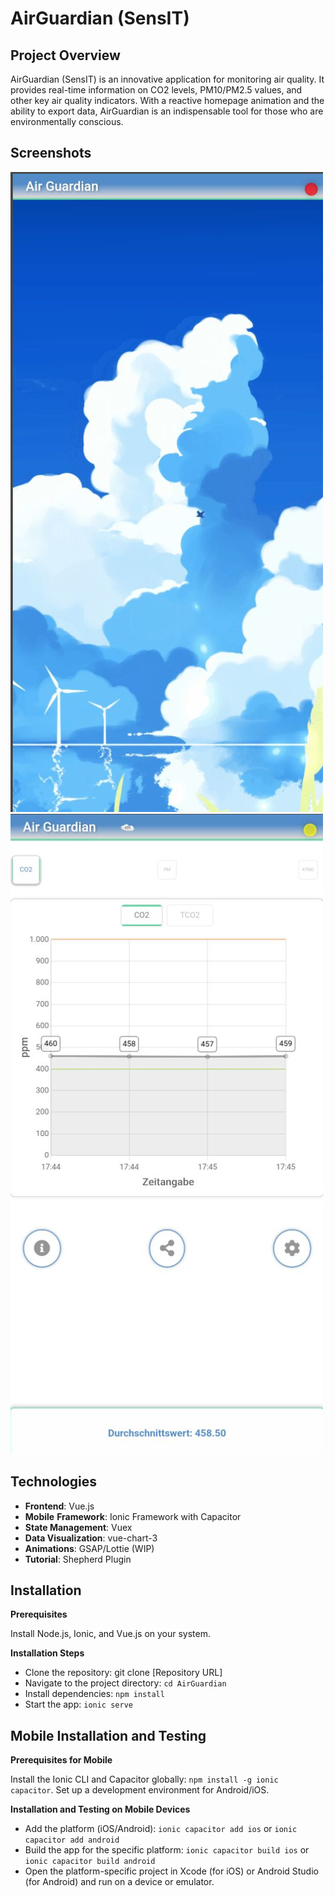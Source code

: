 # **AirGuardian (SensIT)**

## **Project Overview**

AirGuardian (SensIT) is an innovative application for monitoring air quality. It provides real-time information on CO2 levels, PM10/PM2.5 values, and other key air quality indicators. With a reactive homepage animation and the ability to export data, AirGuardian is an indispensable tool for those who are environmentally conscious.

## **Screenshots**

![Startseite](resources/homepage.png)
![Homepage](resources/diagram.png)

## **Technologies**

- **Frontend**: Vue.js
- **Mobile** **Framework**: Ionic Framework with Capacitor
- **State Management**: Vuex
- **Data Visualization**: vue-chart-3
- **Animations**: GSAP/Lottie (WIP)
- **Tutorial**: Shepherd Plugin


## **Installation**
**Prerequisites**

Install Node.js, Ionic, and Vue.js on your system.

**Installation Steps**

- Clone the repository: git clone [Repository URL]
- Navigate to the project directory: `cd AirGuardian`
- Install dependencies: `npm install`
- Start the app: ```ionic serve```


## **Mobile Installation and Testing**
**Prerequisites for Mobile**

Install the Ionic CLI and Capacitor globally: `npm install -g ionic capacitor`.
Set up a development environment for Android/iOS.

**Installation and Testing on Mobile Devices**

- Add the platform (iOS/Android): `ionic capacitor add ios` or `ionic capacitor add android`
- Build the app for the specific platform: `ionic capacitor build ios` or `ionic capacitor build android`
- Open the platform-specific project in Xcode (for iOS) or Android Studio (for Android) and run on a device or emulator.
